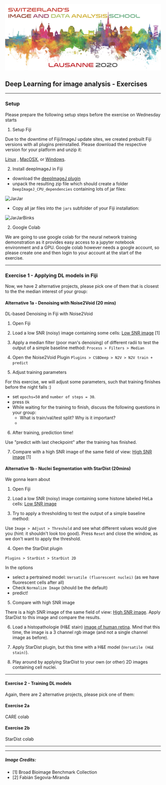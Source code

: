 ![Zidas](imgs/zidas_logo.png)

## Deep Learning for image analysis - Exercises  

---

### Setup

Please prepare the following setup steps before the exercise on Wednesday starts
 
1. Setup Fiji

Due to the downtime of Fiji/ImageJ update sites, we created prebuilt Fiji versions with all plugins preinstalled. Please download the respective version for your platform and unzip it: 

[Linux](https://drive.switch.ch/index.php/s/9eULhevg9gMPNbj) , [MacOSX](https://drive.switch.ch/index.php/s/twLVBUhl5fSDOMO), or [Windows](https://drive.switch.ch/index.php/s/y2ytRVUaexlxBZG).


2. Install deepImageJ in Fiji

- download the [deepImageJ plugin](https://github.com/deepimagej/deepimagej-plugin/releases/download/1.1.0/DeepImageJ_CPU_dependencies.zip) 
- unpack the resulting zip file which should create a folder `DeepImageJ_CPU_dependencies` containing lots of jar files:

![JarJar](imgs/screen_jar.png)  

- Copy all jar files into the `jars` subfolder of your Fiji installation:

![JarJarBinks](imgs/screen_jar_copy.png)  


2. Google Colab 

We are going to use google colab for the neural network training demonstration as it provides easy access to a jupyter notebook environment and a GPU. Google colab however needs a google account, so please create one and then login to your account at the start of the exercise.


---

### Exercise 1 - Applying DL models in Fiji



Now, we have 2 alternative projects, please pick one of them that is closest to the the median interest of your group:

#### Alternative 1a - Denoising with Noise2Void (20 mins)

DL-based Denoising in Fiji with Noise2Void

1. Open Fiji 

2. Load a low SNR (noisy) image containing some cells: [Low SNR image](https://github.com/maweigert/zidas_2020_DL_intro_Part_2/raw/master/exercise1a/hepatocytes_low_snr.tif) [1]

3. Apply a median filter (poor man's denoising) of different radii to test the output of a simple baseline method:
`Process > Filters > Median`

4. Open the Noise2Void Plugin 
`Plugins > CSBDeep > N2V > N2V train + predict`  

5. Adjust training parameters

For this exercise, we will adjust some parameters, such that training finishes before the night falls :) 

 - set `epochs=50` and `number of steps = 30`.    
 - press `Ok` 
 - While waiting for the training to finish, discuss the following questions in your group:
    - What is train/val/test split? Why is it important? 
    - 
 
6. After training, prediction time!  

Use "predict with last checkpoint" after the training has finished.

7. Compare with a high SNR image of the same field of view: [High SNR image](https://github.com/maweigert/zidas_2020_DL_intro_Part_2/raw/master/exercise1a/hepatocytes_high_snr.tif) [1]


#### Alternative 1b - Nuclei Segmentation with StarDist (20mins)

We gonna learn about 

1. Open Fiji 

2. Load a low SNR (noisy) image containing some histone labeled HeLa cells: [Low SNR image](https://github.com/maweigert/zidas_2020_DL_intro_Part_2/raw/master/exercise1a/fluo_low.tif)

3. Try to apply a thresholding to test the output of a simple baseline method:

Use `Image > Adjust > Threshold` and see what different values would give you (hint: it shouldn't look too good).
Press `Reset` and close the window, as we don't want to apply the threshold.

4. Open the StarDist plugin

`Plugins > StarDist > StarDist 2D`

In the options

- select a pertrained model: `Versatile (fluorescent nuclei)` (as we have fluorescent cells after all) 
- Check `Normalize Image` (should be the default)
- predict!

5. Compare with high SNR image

There is a high SNR image of the same field of view: [High SNR image](https://github.com/maweigert/zidas_2020_DL_intro_Part_2/raw/master/exercise1a/fluo_high.tif). Apply StarDist to this image and compare the results.

6. Load a histopathologie (H&E stain) [image of human retina](https://github.com/maweigert/zidas_2020_DL_intro_Part_2/raw/master/exercise1b/histo_retina.tif). Mind that this time, the image is a 3 channel rgb image (and not a single channel image as before). 

7. Apply StarDist plugin, but this time with a H&E model (`Versatile (H&E stain)`).

8. Play around by applying StarDist to your own (or other) 2D images containing cell nuclei. 

---

#### Exercise 2 - Training DL models


Again, there are 2 alternative projects, please pick one of them:


#### Exercise 2a

CARE colab 

#### Exercise 2b

StarDist colab 


---
---

##### Image Credits:

- [1] Broad Bioimage Benchmark Collection
- [2] Fabián Segovia-Miranda


